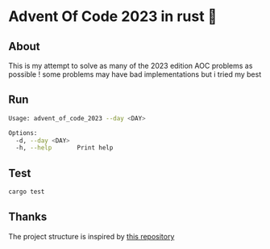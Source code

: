 # Advent Of Code 2023 in rust 🦀
## About
This is my attempt to solve as many of the 2023 edition AOC problems as possible !
some problems may have bad implementations but i tried my best

## Run
```sh
Usage: advent_of_code_2023 --day <DAY>

Options:
  -d, --day <DAY>
  -h, --help       Print help
```
## Test
```sh
cargo test
```
## Thanks
The project structure is inspired by [this repository](https://github.com/Basicprogrammer10/advent-of-code)
